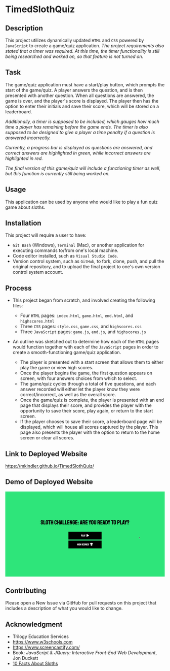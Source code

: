 # TimedSlothQuiz

## Description

This project utilizes dynamically updated `HTML` and `CSS` powered by `JavaScript` to create a game/quiz application. <i>The project requirements also stated that a timer was required.  At this time, the timer functionality is still being researched and worked on, so that feature is not turned on.</i>

## Task

The game/quiz application must have a start/play button, which prompts the start of the game/quiz. A player answers the question, and is then presented with another question. When all questions are answered, the game is over, and the player's score is displayed.  The player then has the option to enter their initials and save their score, which will be stored on a leaderboard.

<i>Additionally, a timer is supposed to be included, which gauges how much time a player has remaining before the game ends.  The timer is also supposed to be designed to give a player a time penalty if a question is answered incorrectly.

Currently, a progress bar is displayed as questions are answered, and correct answers are highlighted in green, while incorrect answers are highlighted in red.

The final version of this game/quiz will include a functioning timer as well, but this function is currently still being worked on.</i>

## Usage

This application can be used by anyone who would like to play a fun quiz game about sloths.

## Installation

This project will require a user to have:
* `Git Bash` (Windows), `Terminal` (Mac), or another application for executing commands to/from one's local machine.
* Code editor installed, such as `Visual Studio Code`.
* Version control system, such as `GitHub`, to fork, clone, push, and pull the original repository, and to upload the final project to one's own version control system account.

## Process

* This project began from scratch, and involved creating the following files:
    * Four `HTML` pages:  `index.html`, `game.html`, `end.html`, and `highscores.html`
    * Three `CSS` pages: `style.css`, `game.css`, and `highscores.css`
    * Three `JavaScript` pages: `game.js`, `end.js`, and `highscores.js`

* An outline was sketched out to determine how each of the `HTML` pages would function together with each of the `JavaScript` pages in order to create a smooth-functioning game/quiz application.
    * The player is presented with a start screen that allows them to either play the game or view high scores.
    * Once the player begins the game, the first question appears on screen, with four answers choices from which to select.
    * The game/quiz cycles through a total of five questions, and each answer recorded will either let the player know they were correct/incorrect, as well as the overall score.
    * Once the game/quiz is complete, the player is presented with an end page that displays their score, and provides the player with the opportunity to save their score, play again, or return to the start screen.
    * If the player chooses to save their score, a leaderboard page will be displayed, which will house all scores captured by the player.  This page also presents the player with the option to return to the home screen or clear all scores.

## Link to Deployed Website

https://mkindler.github.io/TimedSlothQuiz/

## Demo of Deployed Website

![Demo of Game Play](Assets/game-play-demo.gif)

## Contributing

Please open a New Issue via GitHub for pull requests on this project that includes a description of what you would like to change.

## Acknowledgment

* Trilogy Education Services
* https://www.w3schools.com
* https://www.screencastify.com/
* Book:  <i>JavaScript & JQuery:  Interactive Front-End Web Development</i>, Jon Duckett
* [10 Facts About Sloths](https://www.worldanimalprotection.us/news/10-facts-about-sloths-natures-slowest-animals)